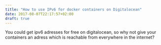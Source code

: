 ```yaml
---
title: "How to use IPv6 for docker containers on Digitalocean"
date: 2017-08-07T22:17:57+02:00
draft: true
---
```


You could get ipv6 adresses for free on digitalocean, so why not give your containers an adress which is reachable from everywhere in the internet?